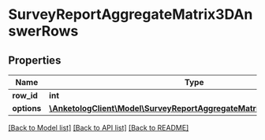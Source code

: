 # SurveyReportAggregateMatrix3DAnswerRows

## Properties
Name | Type | Description | Notes
------------ | ------------- | ------------- | -------------
**row_id** | **int** |  | 
**options** | [**\AnketologClient\Model\SurveyReportAggregateMatrix3DAnswerOptions[]**](SurveyReportAggregateMatrix3DAnswerOptions.md) |  | 

[[Back to Model list]](../README.md#documentation-for-models) [[Back to API list]](../README.md#documentation-for-api-endpoints) [[Back to README]](../README.md)


